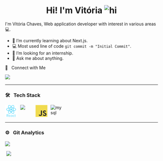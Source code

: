 <h1 align="center"> Hi! I'm Vitória <img src="https://user-images.githubusercontent.com/1303154/88677602-1635ba80-d120-11ea-84d8-d263ba5fc3c0.gif" width="28px" alt="hi"></h1>

I'm Vitória Chaves, Web application developer with interest in various areas 💻.


- :seedling: I’m currently learning about Next.js.
- :computer: Most used line of code `git commit -m "Initial Commit"`.
- 🤔 I’m looking for an internship.
- :speech_balloon: Ask me about anything.

🤝 &nbsp; Connect with Me

[<img src="https://img.shields.io/badge/linkedin-%230077B5.svg?&style=for-the-badge&logo=linkedin&logoColor=white" />](https://www.linkedin.com/in/vit%C3%B3ria-chaves-3882952a3/)
<hr>

### 🛠 &nbsp; Tech Stack
<div style="display: flex; gap: 10px;">
  <div style="width: 40px;"><img src="https://raw.githubusercontent.com/devicons/devicon/master/icons/react/react-original-wordmark.svg" width="40"></div>
  <div style="width: 40px;"><img src="https://www.vectorlogo.zone/logos/java/java-vertical.svg" width="40"></div>
  <div style="width: 40px;"><img src="https://raw.githubusercontent.com/devicons/devicon/master/icons/javascript/javascript-original.svg" width="40"></div>
  <div style="width: 40px;"><img src="https://www.vectorlogo.zone/logos/mysql/mysql-ar21.svg" alt="mysql" width="40"></div>
</div>
<hr>

### ⚙️ &nbsp; Git Analytics
 
<p><img align="center" src="https://github-readme-stats.vercel.app/api?username=vitoriadelanachaves&theme=dark&show_icons=true" /></p>
<p>&nbsp;<img align="center" src="https://github-readme-stats.vercel.app/api/top-langs/?username=vitoriadelanachaves&theme=dark&layout=compact" width="410" /></p>
